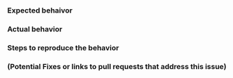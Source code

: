 ### Expected behaivor

### Actual behavior

### Steps to reproduce the behavior

### (Potential Fixes or links to pull requests that address this issue)
